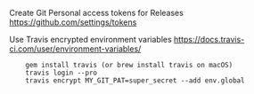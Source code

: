 Create Git Personal access tokens for Releases https://github.com/settings/tokens

Use Travis encrypted environment variables https://docs.travis-ci.com/user/environment-variables/

```
    gem install travis (or brew install travis on macOS)
    travis login --pro
    travis encrypt MY_GIT_PAT=super_secret --add env.global
```
